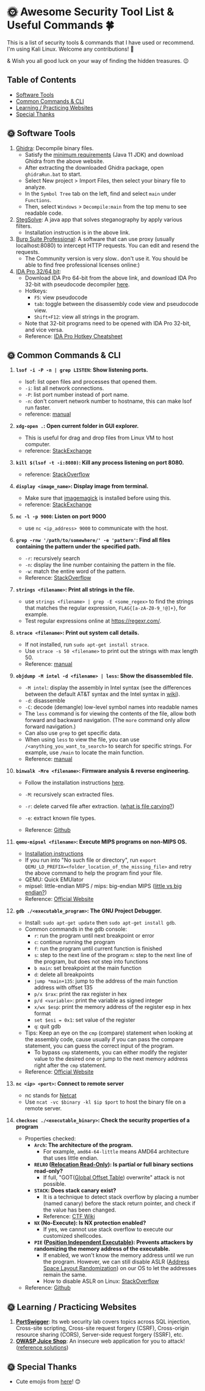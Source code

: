 # :sun_with_face: Awesome Security Tool List & Useful Commands :four_leaf_clover:

This is a list of security tools & commands that I have used or recommend. I'm using Kali Linux. Welcome any contributions! :muscle:

& Wish you all good luck on your way of finding the hidden treasures. :wink:

## Table of Contents

- [Software Tools](#sun_with_face-software-tools)
- [Common Commands & CLI](#sun_with_face-common-commands--cli)
- [Learning / Practicing Websites](#sun_with_face-learning--practicing-websites)
- [Special Thanks](#sun_with_face-special-thanks)

## :sun_with_face: Software Tools

1. [Ghidra](https://ghidra-sre.org/): Decompile binary files.
   - Satisfy the [minimum requirements](https://ghidra-sre.org/InstallationGuide.html#Requirements) (Java 11 JDK) and download Ghidra from the above website.
   - After extracting the downloaded Ghidra package, open `ghidraRun.bat` to start.
   - Select New project > Import Files, then select your binary file to analyze.
   - In the `Symbol Tree` tab on the left, find and select `main` under `Functions`.
   - Then, select `Windows` > `Decompile:main` from the top menu to see readable code.
2. [StegSolve](https://github.com/zardus/ctf-tools/blob/master/stegsolve/install): A java app that solves steganography by apply various filters.
   - Installation instruction is in the above link.
3. [Burp Suite Professional](https://portswigger.net/burp/pro): A software that can use proxy (usually localhost:8080) to intercept HTTP requests. You can edit and resend the requests.
   - The Community version is very slow.. don't use it. You should be able to find free professional licenses online:)
4. [IDA Pro 32/64 bit](https://www.hex-rays.com/products/ida/support/download_freeware/):
   - Download IDA Pro 64-bit from the above link, and download IDA Pro 32-bit with pseudocode decompiler [here](https://drive.google.com/open?id=1CCRnlhXZCUwH1P5WisLf6CQtHv6dTtFZ).
   - Hotkeys:
     - `F5`: view pseudocode
     - `tab`: toggle between the disassembly code view and pseudocode view.
     - `Shift+F12`: view all strings in the program.
   - Note that 32-bit programs need to be opened with IDA Pro 32-bit, and vice versa.
   - Reference: [IDA Pro Hotkey Cheatsheet](https://www.hex-rays.com/products/ida/support/freefiles/IDA_Pro_Shortcuts.pdf)

## :sun_with_face: Common Commands & CLI

1. **`lsof -i -P -n | grep LISTEN`: Show listening ports.**
   - lsof: list open files and processes that opened them.
   - `-i`: list all network connections.
   - `-P`: list port number instead of port name.
   - `-n`: don't convert network number to hostname, this can make lsof run faster.
   - reference: [manual](https://man7.org/linux/man-pages/man8/lsof.8.html)
2. **`xdg-open .`: Open current folder in GUI explorer.**
   - This is useful for drag and drop files from Linux VM to host computer.
   - reference: [StackExchange](https://askubuntu.com/questions/31069/how-to-open-a-file-manager-of-the-current-directory-in-the-terminal)
3. **`kill $(lsof -t -i:8080)`: Kill any process listening on port 8080.**
   - reference: [StackOverflow](https://stackoverflow.com/questions/11583562/how-to-kill-a-process-running-on-particular-port-in-linux)
4. **`display <image_name>`: Display image from terminal.**
   - Make sure that [imagemagick](https://tecadmin.net/install-imagemagick-on-linux/) is installed before using this.
   - reference: [StackExchange](https://unix.stackexchange.com/questions/35333/what-is-the-fastest-way-to-view-images-from-the-terminal)
5. **`nc -l -p 9000`: Listen on port 9000**
   - use `nc <ip_address> 9000` to communicate with the host.
6. **`grep -rnw '/path/to/somewhere/' -e 'pattern'`: Find all files containing the pattern under the specified path.**
   - `-r`: recursively search
   - `-n`: display the line number containing the pattern in the file.
   - `-w`: match the entire word of the pattern.
   - Reference: [StackOverflow](https://stackoverflow.com/questions/16956810/how-do-i-find-all-files-containing-specific-text-on-linux)
7. **`strings <filename>`: Print all strings in the file.**
   - use `strings <filename> | grep -E <some_regex>` to find the strings that matches the regular expression, `FLAG{[a-zA-Z0-9_!@]+}`, for example.
   - Test regular expressions online at https://regexr.com/.
8. **`strace <filename>`: Print out system call details.**
   - If not installed, run `sudo apt-get install strace`.
   - Use `strace -s 50 <filename>` to print out the strings with max length 50.
   - Reference: [manual](https://man7.org/linux/man-pages/man1/strace.1.html)
9. **`objdump -M intel -d <filename> | less`: Show the disassembled file.**
   - `-M intel`: display the assembly in Intel syntax (see the differences between the default AT&T syntax and the Intel syntax in [wiki](https://en.wikipedia.org/wiki/X86_assembly_language#Syntax)).
   - `-d`: disassemble
   - `-C`: decode (demangle) low-level symbol names into readable names
   - The `less` command is for viewing the contents of the file, allow both forward and backward navigation. (The `more` command only allow forward navigation.)
   - Can also use `grep` to get specific data.
   - When using `less` to view the file, you can use `/<anything_you_want_to_search>` to search for specific strings. For example, use `/main` to locate the main function.
   - Reference: [manual](https://sourceware.org/binutils/docs/binutils/objdump.html)
10. **`binwalk -Mre <filename>`: Firmware analysis & reverse engineering.**

    - Follow the installation instructions [here](https://github.com/ReFirmLabs/binwalk/blob/master/INSTALL.md).

    - `-M`: recursively scan extracted files.
    - `-r`: delete carved file after extraction. ([what is file carving?](https://resources.infosecinstitute.com/file-carving/#gref))
    - `-e`: extract known file types.
    - Reference: [Github](https://github.com/ReFirmLabs/binwalk)

11. **`qemu-mipsel <filename>`: Execute MIPS programs on non-MIPS OS.**

    - [Installation instructions](https://zoomadmin.com/HowToInstall/UbuntuPackage/qemu-system-mips)
    - If you run into "No such file or directory", run `export QEMU_LD_PREFIX=<folder_location_of_the_missing_file>` and retry the above command to help the program find your file.
    - QEMU: Quick EMUlator
    - mipsel: little-endian MIPS / mips: big-endian MIPS ([little vs big endian?](https://chortle.ccsu.edu/AssemblyTutorial/Chapter-15/ass15_3.html))
    - Reference: [Official Website](https://www.qemu.org/docs/master/system/target-mips.html)

12. **`gdb ./<executable_program>`: The GNU Project Debugger.**
    - Install: `sudo apt-get update` then `sudo apt-get install gdb`.
    - Common commands in the gdb console:
      - `r`: run the program until next breakpoint or error
      - `c`: continue running the program
      - `f`: run the program until current function is finished
      - `s`: step to the next line of the program
        `n`: step to the next line of the program, but does not step into functions
      - `b main`: set breakpoint at the main function
      - `d`: delete all breakpoints
      - `jump *main+135`: jump to the address of the main function address with offset 135
      - `p/x $rax`: print the rax register in hex
      - `p/d <variable>`: print the variable as signed integer
      - `x/wx $esp`: print the memory address of the register esp in hex format
      - `set $esi = 0x1`: set value of the register
      - `q`: quit gdb
    - Tips: Keep an eye on the `cmp` (compare) statement when looking at the assembly code, cause usually if you can pass the compare statement, you can guess the correct input of the program.
      - To bypass `cmp` statements, you can either modify the register value to the desired one or jump to the next memory address right after the `cmp` statement.
    - Reference: [Official Website](https://www.gnu.org/software/gdb/)
13. **`nc <ip> <port>`: Connect to remote server**
    - nc stands for [Netcat](https://en.wikipedia.org/wiki/Netcat)
    - Use `ncat -vc $binary -kl $ip $port` to host the binary file on a remote server.
14. **`checksec ./<executable_binary>`: Check the security properties of a program**

    - Properties checked:
      - **`Arch`: The architecture of the program.**
        - For example, `amd64-64-little` means AMD64 architecture that uses little endian.
      - **`RELRO` ([Relocation Read-Only](https://ctf101.org/binary-exploitation/relocation-read-only/)): Is partial or full binary sections read-only?**
        - If full, "GOT([Global Offset Table](https://en.wikipedia.org/wiki/Global_Offset_Table)) overwrite" attack is not possible.
      - **`STACK`: Does stack canary exist?**
        - It is a technique to detect stack overflow by placing a number (named canary) before the stack return pointer, and check if the value has been changed.
        - Reference: [CTF Wiki](https://ctf-wiki.github.io/ctf-wiki/pwn/linux/mitigation/canary/)
      - **`NX` (No-Execute): Is NX protection enabled?**
        - If yes, we cannot use stack overflow to execute our customized shellcodes.
      - **`PIE` ([Position Independent Executable](https://en.wikipedia.org/wiki/Position-independent_code#Position-independent_executables)): Prevents attackers by randomizing the memory address of the executable.**
        - If enabled, we won't know the memory address until we run the program. However, we can still disable ASLR ([Address Space Layout Randomization](https://en.wikipedia.org/wiki/Address_space_layout_randomization)) on our OS to let the addresses remain the same.
        - How to disable ASLR on Linux: [StackOverflow](https://askubuntu.com/questions/318315/how-can-i-temporarily-disable-aslr-address-space-layout-randomization)
    - Reference: [Github](https://github.com/slimm609/checksec.sh)

## :sun_with_face: Learning / Practicing Websites

1. **[PortSwigger](https://portswigger.net/web-security/all-labs)**: Its web security lab covers topics across SQL injection, Cross-site scripting, Cross-site request forgery (CSRF), Cross-origin resource sharing (CORS), Server-side request forgery (SSRF), etc.
2. **[OWASP Juice Shop](https://owasp.org/www-project-juice-shop/)**: An insecure web application for you to attack! ([reference solutions](https://bkimminich.gitbooks.io/pwning-owasp-juice-shop/content/appendix/solutions.html))

## :sun_with_face: Special Thanks

- Cute emojis from [here](https://gist.github.com/rxaviers/7360908)! :blush:
